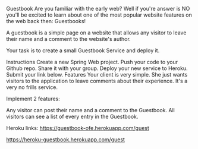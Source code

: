 Guestbook
Are you familiar with the early web? Well if you're answer is NO you'll be excited to learn about one of the most popular website features on the web back then: Guestbooks!

A guestbook is a simple page on a website that allows any visitor to leave their name and a comment to the website's author.

Your task is to create a small Guestbook Service and deploy it.

Instructions
Create a new Spring Web project.
Push your code to your Github repo. Share it with your group.
Deploy your new service to Heroku.
Submit your link below.
Features
Your client is very simple. She just wants visitors to the application to leave comments about their experience. It's a very no frills service.

Implement 2 features:

Any visitor can post their name and a comment to the Guestbook.
All visitors can see a list of every entry in the Guestbook.

Heroku links:
https://guestbook-ofe.herokuapp.com/guest

https://heroku-guestbook.herokuapp.com/guest

